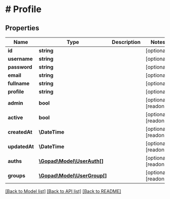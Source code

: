 # # Profile

## Properties

Name | Type | Description | Notes
------------ | ------------- | ------------- | -------------
**id** | **string** |  | [optional]
**username** | **string** |  | [optional]
**password** | **string** |  | [optional]
**email** | **string** |  | [optional]
**fullname** | **string** |  | [optional]
**profile** | **string** |  | [optional]
**admin** | **bool** |  | [optional] [readonly]
**active** | **bool** |  | [optional] [readonly]
**createdAt** | **\DateTime** |  | [optional] [readonly]
**updatedAt** | **\DateTime** |  | [optional] [readonly]
**auths** | [**\Gopad\Model\UserAuth[]**](UserAuth.md) |  | [optional] [readonly]
**groups** | [**\Gopad\Model\UserGroup[]**](UserGroup.md) |  | [optional] [readonly]

[[Back to Model list]](../../README.md#models) [[Back to API list]](../../README.md#endpoints) [[Back to README]](../../README.md)
